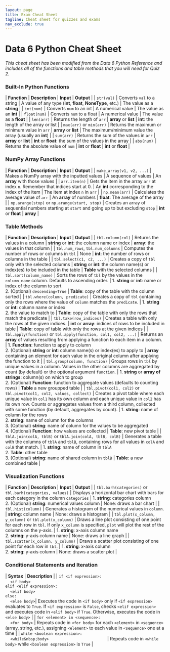 ```yaml
---
layout: page
title: Exam Cheat Sheet
tagline: Cheat sheet for quizzes and exams
nav_exclude: true
---
```


# Data 6 Python Cheat Sheet
_This cheat sheet has been modified from the Data 6 Python Reference and includes all of the functions and table methods that you will need for Quiz 2._

### Built-In Python Functions

| **Function** | **Description** | **Input** | **Output** |
| `str(val)` | Converts `val` to a string | A value of any type (**int**, **float**, **NoneType**, etc.) | The value as a **string** |
| `int(num)` | Converts `num` to an int | A numerical value | The value as an **int** |
| `float(num)` | Converts `num` to a float | A numerical value | The value as a **float** |
| `len(arr)` | Returns the length of `arr` | **array** or **list** | **int**: the length of the array or list |
| `max(arr)` or `min(arr)` | Returns the maximum or minimum value in `arr` | **array** or **list** | The maximum/minimum value the array (usually an **int**) |
| `sum(arr)` | Returns the sum of the values in `arr` | **array** or **list** | **int** or **float**: the sum of the values in the array |
| `abs(num)` | Returns the absolute value of `num` | **int** or **float** | **int** or **float** |

### NumPy Array Functions

| **Function** | **Description** | **Input** | **Output** |
| `make_array(v1, v2, ...)` | Makes a NumPy array with the inputted values | A sequence of values | An **array** with those values |
| `arr.item(n)` | Gets the item in the array `arr` at index `n`. Remember that indices start at 0. | An **int** corresponding to the index of the item | The item at index `n` in `arr` |
| `np.mean(arr)` | Calculates the average value of `arr` | An **array** of numbers | **float**: The average of the array |
| `np.arange(stop)` or `np.arange(start, stop)` | Creates an array of sequential numbers starting at `start` and going up to but excluding `stop` | **int** or **float** | **array** |

### Table Methods

| **Function** | **Description** | **Input** | **Output** |
| `tbl.column(col)` | Returns the values in a column  | **string** or **int**: the column name or index | **array**: the values in that column |
| `tbl.num_rows`, `tbl.num_columns` | Computes the number of rows or columns in `tbl` | None | **int**: the number of rows or columns in the table |
| `tbl.select(c1, c2, ...)` | Creates a copy of `tbl` only with the selected columns | **string** or **int**: the column name(s) or index(es) to be included in the table | **Table** with the selected columns |
| `tbl.sort(column_name)` | Sorts the rows of `tbl` by the values in the `column_name` column. Defaults to ascending order. | 1. **string** or **int**: name or index of the column to sort <br> 2. (Optional) `descending=True` | **Table**: copy of the table with the column sorted |
| `tbl.where(column, predicate)` | Creates a copy of `tbl` containing only the rows where the value of `column` matches the `predicate`. | 1. **string** or **int**: column name or index <br> 2. the value to match to | **Table**: copy of the  table with only the rows that match the predicate |
| `tbl.take(row_indices)` | Creates a table with only the rows at the given indices. | **int** or **array**: indices of rows to be included in table | **Table**: copy of table with only the rows at the given indices |
| `tbl.apply(function)` or `tbl.apply(function, col1, col2, ...)` | Returns an **array** of values resulting from applying a function to each item in a column. | 1. **Function**: function to apply to column <br> 2. (Optional) **string** or **int**: column name(s) or index(es) to apply to | **array** containing an element for each value in the original column after applying the function to it |
| `tbl.group(column, function)` | Groups rows in `tbl` by unique values in a column. Values in the other columns are aggregated by count (by default) or the optional argument `function`. | 1. **string** or **array of strings**: column(s) on which to group <br> 2. (Optional) **Function**: function to aggregate values (defaults to counting rows) | **Table** a new groupped table |
| `tbl.pivot(col1, col2)` or `tbl.pivot(col1, col2, values, collect)` | Creates a pivot table where each unique value in `col1` has its own column and each unique value in `col2` has its own row. Counts or aggregates values from a third column, collected with some function (by default, aggregates by count). | 1. **string**: name of column for the rows <br> 2. **string**: name of column for the columns <br> 3. (Optional) **string**: name of column for the values to be aggregated <br> 4. (Optional) **Function**: how values are collected | **Table**: new pivot table |
| `tblA.join(colA, tblB)` or `tblA.join(colA, tblB, colB)` | Generates a table with the columns of `tblA` and `tblB`, containing rows for all values in `colA` and `colB` that match. | 1. **string**: name of  column in `tblA` <br> 2. **Table**: other table <br> 3. (Optional) **string**: name of shared column in `tblB` | **Table**: a new combined table |

### Visualization Functions

| **Function** | **Description** | **Input** | **Output** |
| `tbl.barh(categories)` or `tbl.barh(categories, values)` | Displays a horizontal bar chart with bars for each category in the column `categories` | 1. **string**: categories column <br> 2. (Optional) **string**: numerical values column | None: draws a bar chart |
| `tbl.hist(column)` | Generates a histogram of the numerical values in `column`. | **string**: column name | None: draws a histogram |
| `tbl.plot(x_column, y_column)` or `tbl.plot(x_column)` | Draws a line plot consisting of one point for each row in `tbl`. If only `x_column` is specified, `plot` will plot the rest of the columns on the y-axis. | 1. **string**: x-axis column name <br> 2. **string**: y-axis column name | None: draws a line graph |
| `tbl.scatter(x_column, y_column)` | Draws a scatter plot consisting of one point for each row in `tbl`. | 1. **string**: x-axis column <br> 2. **string**: y-axis column | None: draws a scatter plot |

### Conditional Statements and Iteration

| **Syntax** | **Description** |
| `if <if expression>:` <br> &nbsp;&nbsp;&nbsp;&nbsp;`<if body>` <br> `elif <elif expression>:` <br> &nbsp;&nbsp;&nbsp;&nbsp;`<elif body>` <br> `else:` <br> &nbsp;&nbsp;&nbsp;&nbsp;`<else body>`| Executes the code in `<if body>` only if `<if expression>` evaluates to `True`. If `<if expression>` is `False`, checks `<elif expression>` and executes code in `<elif body>` if `True`. Otherwise, executes the code in `<else body>` |
| `for <element> in <sequence>:` <br> &nbsp;&nbsp;&nbsp;&nbsp;`<for body>` | Repeats code in `<for body>` for each `<element>` in `<sequence>` (array, string, etc.), assigning `<element>` to each value in `<sequence>` one at a time |
| `while <boolean expression>:` <br> &nbsp;&nbsp;&nbsp;&nbsp;`<while&nbsp;body>`&nbsp;&nbsp;&nbsp;&nbsp;&nbsp;&nbsp;&nbsp;&nbsp;&nbsp;&nbsp;&nbsp;&nbsp;&nbsp;&nbsp;&nbsp;&nbsp;&nbsp;&nbsp;&nbsp;&nbsp;&nbsp;&nbsp;&nbsp;&nbsp;&nbsp;&nbsp;&nbsp;&nbsp;&nbsp;&nbsp;&nbsp;&nbsp;&nbsp;&nbsp;&nbsp;&nbsp;&nbsp;&nbsp;&nbsp;&nbsp;&nbsp;&nbsp;&nbsp;&nbsp;&nbsp;&nbsp; | Repeats code in `<while body>` while `<boolean expression>` is `True` |
